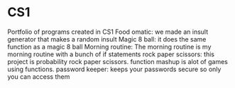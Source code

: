 # CS1
Portfolio of programs created in CS1
Food omatic: we made an insult generator that makes a random insult 
Magic 8 ball: it does the same function as a magic 8 ball
Morning routine: The morning routine is my morning routine with a bunch of if statements 
rock paper scissors: this project is probability rock paper scissors.
function mashup is alot of games using functions. 
password keeper: keeps your passwords secure so only you can access them
